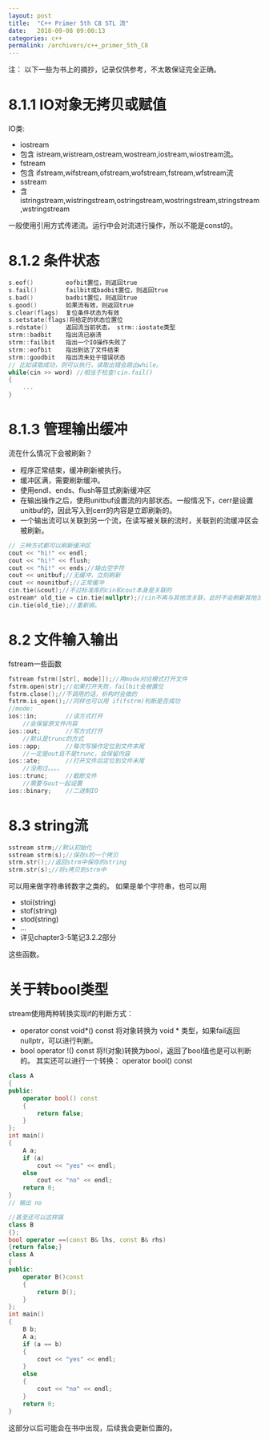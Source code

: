```yaml
---
layout: post
title:  "C++ Primer 5th C8 STL 流"
date:   2018-09-08 09:00:13
categories: c++
permalink: /archivers/c++_primer_5th_C8
---
```

注： 以下一些为书上的摘抄，记录仅供参考，不太敢保证完全正确。

# 8.1.1 IO对象无拷贝或赋值

IO类:

- iostream
-   包含 istream,wistream,ostream,wostream,iostream,wiostream流。
- fstream
-   包含 ifstream,wifstream,ofstream,wofstream,fstream,wfstream流
- sstream
-   含istringstream,wistringstream,ostringstream,wostringstream,stringstream,wstringstream

一般使用引用方式传递流。运行中会对流进行操作，所以不能是const的。


# 8.1.2 条件状态
```c++
s.eof()         eofbit置位，则返回true
s.fail()        failbit或badbit置位，则返回true
s.bad()         badbit置位，则返回true
s.good()        如果流有效，则返回true
s.clear(flags)  复位条件状态为有效
s.setstate(flags)将给定的状态位置位
s.rdstate()     返回流当前状态， strm::iostate类型
strm::badbit    指出流已崩溃
strm::failbit   指出一个IO操作失败了
strm::eofbit    指出到达了文件结束
strm::goodbit   指出流未处于错误状态
// 比如读取成功，则可以执行，读取出错会跳出while。
while(cin >> word) //相当于检查!cin.fail()
{
    ...
}
```
# 8.1.3 管理输出缓冲
流在什么情况下会被刷新？
* 程序正常结束，缓冲刷新被执行。
* 缓冲区满，需要刷新缓冲。
* 使用endl、ends、flush等显式刷新缓冲区
* 在输出操作之后，使用unitbuf设置流的内部状态。一般情况下，cerr是设置unitbuf的，因此写入到cerr的内容是立即刷新的。
* 一个输出流可以关联到另一个流，在读写被关联的流时，关联到的流缓冲区会被刷新。
```c++
// 三种方式都可以刷新缓冲区
cout << "hi!" << endl;
cout << "hi!" << flush;
cout << "hi!" << ends;//输出空字符
cout << unitbuf;//无缓冲，立刻刷新
cout << nounitbuf;//正常缓冲
cin.tie(&cout);//不过标准库的cin和cout本身是关联的
ostream* old_tie = cin.tie(nullptr);//cin不再与其他流关联，此时不会刷新其他流。
cin.tie(old_tie);//重新绑。
```
# 8.2 文件输入输出
fstream一些函数
```c++
fstream fstrm([str[, mode]]);//用mode对应模式打开文件
fstrm.open(str);//如果打开失败，failbit会被置位
fstrm.close();//不调用的话，析构时会做的
fstrm.is_open();//同样也可以用 if(fstrm)判断是否成功
//mode:
ios::in;        //读方式打开
    //会保留原文件内容
ios::out;       //写方式打开
    //默认是trunc的方式
ios::app;       //每次写操作定位到文件末尾
    //一定是out且不是trunc，会保留内容
ios::ate;       //打开文件后定位到文件末尾
    //没用过。。。。
ios::trunc;     //截断文件
    //需要与out一起设置
ios::binary;    //二进制IO
```
# 8.3 string流
```c++
sstream strm;//默认初始化
sstream strm(s);//保存s的一个拷贝
strm.str();//返回strm中保存的string
strm.str(s);//将s拷贝到strm中
```
可以用来做字符串转数字之类的。
如果是单个字符串，也可以用
* stoi(string)
* stof(string)
* stod(string)
* ...
* 详见chapter3-5笔记3.2.2部分
  
这些函数。

# 关于转bool类型
stream使用两种转换实现if的判断方式：
* operator const void*() const 将对象转换为 void * 类型，如果fail返回nullptr，可以进行判断。
* bool operator !() const 将!(对象)转换为bool，返回了bool值也是可以判断的。
其实还可以进行一个转换： operator bool() const
```c++
class A
{
public:
    operator bool() const
    {
        return false;
    }
};
int main()
{
    A a;
    if (a)
        cout << "yes" << endl;
    else
        cout << "no" << endl;
    return 0;
}
// 输出 no
```
```c++
//甚至还可以这样搞
class B
{};
bool operator ==(const B& lhs, const B& rhs)
{return false;}
class A
{
public:
    operator B()const
    {
        return B();
    }
};
int main()
{
    B b;
    A a;
    if (a == b)
    {
        cout << "yes" << endl;
    }
    else
    {
        cout << "no" << endl;
    }
    return 0;
}
```
这部分以后可能会在书中出现，后续我会更新位置的。
